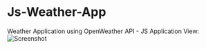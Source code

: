 # Js-Weather-App
Weather Application using OpenWeather API - JS
Application View:
![Screenshot](image/screenshot.png)
